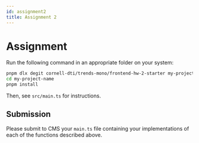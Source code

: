 ```yaml
---
id: assignment2
title: Assignment 2
---
```


# Assignment

Run the following command in an appropriate folder on your system:

```bash
pnpm dlx degit cornell-dti/trends-mono/frontend-hw-2-starter my-project-name
cd my-project-name
pnpm install
```

Then, see `src/main.ts` for instructions.

## Submission

Please submit to CMS your `main.ts` file containing your implementations of
each of the functions described above.
